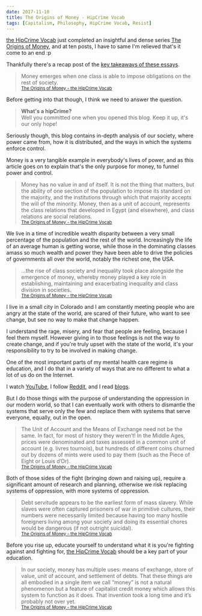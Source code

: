 ```yaml
---
date: 2017-11-10
title: The Origins of Money - HipCrime Vocab
tags: [Capitalism, Philosophy, HipCrime Vocab, Resist]
---
```


[the HipCrime Vocab](http://hipcrimevocab.com) just completed an insightful and dense series [The Origins of Money](http://hipcrimevocab.com/2017/11/10/the-origin-of-money-key-takeaways/), and at ten posts, I have to same I'm relieved that's it come to an end :p

Thankfully there's a recap post of the [key takeaways of these essays](http://hipcrimevocab.com/2017/11/10/the-origin-of-money-key-takeaways/).

> Money emerges when one class is able to impose obligations on the rest of society.
> <br>
> <small>[The Origins of Money - the HipCrime Vocab](http://hipcrimevocab.com/2017/11/10/the-origin-of-money-key-takeaways/)</small>

Before getting into that though, I think we need to answer the question.

> **What's a hipCrime?**<br/>
> Well you committed one when you opened this blog. Keep it up, it's our only hope!

Seriously though, this blog contains in-depth analysis of our society, where power came from, how it is distributed, and the ways in which the systems enforce control.

Money is a very tangible example in everybody's lives of power, and as this article goes on to explain that's the only purpose for money, to funnel power and control.

> Money has no value in and of itself. It is not the thing that matters, but the ability of one section of the population to impose its standard on the majority, and the institutions through which that majority accepts the will of the minority. Money, then as a unit of account, represents the class relations that developed in Egypt (and elsewhere), and class relations are social relations.
> <br>
> <small>[The Origins of Money - the HipCrime Vocab](http://hipcrimevocab.com/2017/11/10/the-origin-of-money-key-takeaways/)</small>

We live in a time of incredible wealth disparity between a very small percentage of the population and the rest of the world. Increasingly the life of an average human is getting worse, while those in the dominating classes amass so much wealth and power they have been able to drive the policies of governments all over the world, notably the richest one, the USA.

> ...the rise of class society and inequality took place alongside the emergence of money, whereby money played a key role in establishing, maintaining and exacerbating inequality and class division in societies.
> <br>
> <small>[The Origins of Money - the HipCrime Vocab](http://hipcrimevocab.com/2017/11/10/the-origin-of-money-key-takeaways/)</small>

I live in a small city in Colorado and I am constantly meeting people who are angry at the state of the world, are scared of their future, who want to see change, but see no way to make that change happen.

I understand the rage, misery, and fear that people are feeling, because I feel them myself. However giving in to those feelings is not the way to create change, and if you're truly upset with the state of the world, it's your responsibility to try to be involved in making change.

One of the most important parts of my mental health care regime is education, and I do that in a variety of ways that are no different to what a lot of us do on the Internet.

I watch [YouTube](https://youtube.com/contrapoints), I follow [Reddit](https://reddit.com/latestagecapitalism), and I read [blogs](http://hipcrimevocab.com).

But I do those things with the purpose of understanding the oppression in our modern world, so that I can eventually work with others to dismantle the systems that serve only the few and replace them with systems that serve everyone, equally, out in the open.

> The Unit of Account and the Means of Exchange need not be the same. In fact, for most of history they weren’t! In the Middle Ages, prices were denominated and taxes assessed in a common unit of account (e.g. livres tournois), but hundreds of different coins churned out by dozens of mints were used to pay them (such as the Piece of Eight or Louis d’Or).
> <br>
> <small>[The Origins of Money - the HipCrime Vocab](http://hipcrimevocab.com/2017/11/10/the-origin-of-money-key-takeaways/)</small>

Both of those sides of the fight (bringing down and raising up), require a significant amount of research and planning, otherwise we risk replacing systems of oppression, with more systems of oppression.

> Debt servitude appears to be the earliest form of mass slavery. While slaves were often captured prisoners of war in primitive cultures, their numbers were necessarily limited because having too many hostile foreigners living among your society and doing its essential chores would be dangerous (if not outright suicidal).
> <br>
> <small>[The Origins of Money - the HipCrime Vocab](http://hipcrimevocab.com/2017/11/10/the-origin-of-money-key-takeaways/)</small>

Before you rise up, educate yourself to understand what it is you're fighting against and fighting for, [the HipCrime Vocab](http://hipcrimevocab.com) should be a key part of your education.

> In our society, money has multiple uses: means of exchange, store of value, unit of account, and settlement of debts. That these things are all embodied in a single item we call “money” is not a natural phenomenon but a feature of capitalist credit money which allows this system to function as it does. That invention took a long time and it’s probably not over yet.
> <br>
> <small>[The Origins of Money - the HipCrime Vocab](http://hipcrimevocab.com/2017/11/10/the-origin-of-money-key-takeaways/)</small>
